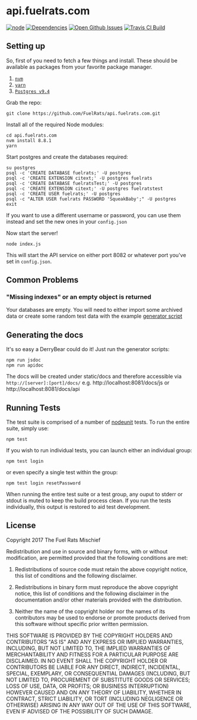 # api.fuelrats.com

[![node](https://img.shields.io/node/v/api.fuelrats.com.svg?style=flat-square)](https://nodejs.org)
[![Dependencies](http://img.shields.io/david/FuelRats/api.fuelrats.com.svg?style=flat-square)](https://david-dm.org/FuelRats/api.fuelrats.com)
[![Open Github Issues](http://img.shields.io/github/issues/FuelRats/api.fuelrats.com.svg?style=flat-square)](https://github.com/FuelRats/api.fuelrats.com/issues)
[![Travis CI Build](http://img.shields.io/travis/FuelRats/api.fuelrats.com.svg?style=flat-square)](https://travis-ci.org/FuelRats/api.fuelrats.com)

## Setting up
<!--
### With Vagrant

[Vagrant](vagrantup.com) allows us to run a local virtual machine clone of our production environment with ease. Make sure you have Vagrant installed (Check out [this article](https://servercheck.in/blog/running-ansible-within-windows) if you're on Windows), then run:

Please make note that you need a 64-bit system for this to work.

    vagrant up

Vagrant will do everything we need:

1. Download an Ubuntu virtual machine image;
1. Set up SSH access on the vm which we can access with `vagrant ssh`;
1. Provision our vm using Ansible to set up Node and all the dependencies we need;
1. Start our API with [`forever`](https://www.npmjs.com/package/forever); and
1. Import all archived rats and rescues from the Google spreadsheets.

Once Vagrant finishes doing its thing you should be able to hit the API at `http://localhost:8080`. When you're done you can kill the Vagrant machine with `vagrant destroy` or, if you don't want to wait for the VM to be rebuilt from scratch, you can just pause the VM with `vagrant halt`.

### Without Vagrant

So you wanna do it the hard way? Fine. Make sure you install all of the dependencies:
-->

So, first of you need to fetch a few things and install. These should be available as packages from your favorite package manager.

1. [`nvm`](https://github.com/creationix/nvm)
2. [`yarn`](https://yarnpkg.com/lang/en/docs/install/)
3. [`Postgres v9.4`](https://www.postgresql.org/)

Grab the repo:

    git clone https://github.com/FuelRats/api.fuelrats.com.git

Install all of the required Node modules:

    cd api.fuelrats.com
    nvm install 8.8.1
    yarn

Start postgres and create the databases required:

    su postgres
    psql -c 'CREATE DATABASE fuelrats;' -U postgres
    psql -c 'CREATE EXTENSION citext;' -U postgres fuelrats
    psql -c 'CREATE DATABASE fuelratsTest;' -U postgres
    psql -c 'CREATE EXTENSION citext;' -U postgres fuelratstest
    psql -c 'CREATE USER fuelrats;' -U postgres
    psql -c "ALTER USER fuelrats PASSWORD 'SqueakBaby';" -U postgres
    exit

If you want to use a different username or password, you can use them instead and set the new ones in your `config.json`

Now start the server!

    node index.js

This will start the API service on either port 8082 or whatever port you've set in `config.json`.

## Common Problems

### "Missing indexes" or an empty object is returned

Your databases are empty.  You will need to either import some archived data or create some random test data
with the example [generator script](tools/createTestDB.js)

## Generating the docs

It's so easy a DerryBear could do it! Just run the generator scripts:

    npm run jsdoc
    npm run apidoc

The docs will be created under static/docs and therefore accessible
via `http://[server]:[port]/docs/` e.g. http://localhost:8081/docs/js or http://localhost:8081/docs/api

## Running Tests

The test suite is comprised of a number of [nodeunit](https://github.com/caolan/nodeunit) tests.  To run the entire suite, simply use:

    npm test

If you wish to run individual tests, you can launch either an individual group:

    npm test login

or even specify a single test within the group:

    npm test login resetPassword

When running the entire test suite or a test group, any ouput to stderr or stdout is muted to keep the build process clean.  If you run the tests individually, this output is restored to aid test development.

## License
Copyright 2017 The Fuel Rats Mischief

Redistribution and use in source and binary forms, with or without modification, are permitted provided that the following conditions are met:

1. Redistributions of source code must retain the above copyright notice, this list of conditions and the following disclaimer.

2. Redistributions in binary form must reproduce the above copyright notice, this list of conditions and the following disclaimer in the documentation and/or other materials provided with the distribution.

3. Neither the name of the copyright holder nor the names of its contributors may be used to endorse or promote products derived from this software without specific prior written permission.

THIS SOFTWARE IS PROVIDED BY THE COPYRIGHT HOLDERS AND CONTRIBUTORS "AS IS" AND ANY EXPRESS OR IMPLIED WARRANTIES, INCLUDING, BUT NOT LIMITED TO, THE IMPLIED WARRANTIES OF MERCHANTABILITY AND FITNESS FOR A PARTICULAR PURPOSE ARE DISCLAIMED. IN NO EVENT SHALL THE COPYRIGHT HOLDER OR CONTRIBUTORS BE LIABLE FOR ANY DIRECT, INDIRECT, INCIDENTAL, SPECIAL, EXEMPLARY, OR CONSEQUENTIAL DAMAGES (INCLUDING, BUT NOT LIMITED TO, PROCUREMENT OF SUBSTITUTE GOODS OR SERVICES; LOSS OF USE, DATA, OR PROFITS; OR BUSINESS INTERRUPTION) HOWEVER CAUSED AND ON ANY THEORY OF LIABILITY, WHETHER IN CONTRACT, STRICT LIABILITY, OR TORT (INCLUDING NEGLIGENCE OR OTHERWISE) ARISING IN ANY WAY OUT OF THE USE OF THIS SOFTWARE, EVEN IF ADVISED OF THE POSSIBILITY OF SUCH DAMAGE.    